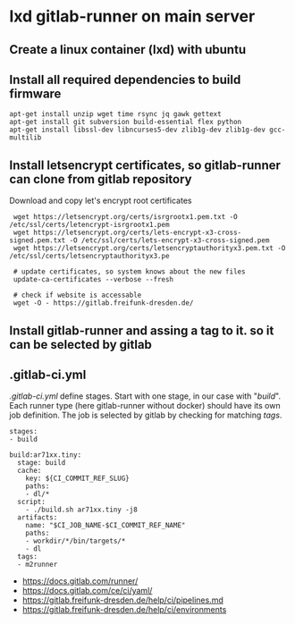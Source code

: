lxd gitlab-runner on main server
=================================

Create a linux container (lxd) with ubuntu
---------



Install all required dependencies to build firmware
------------
```
apt-get install unzip wget time rsync jq gawk gettext
apt-get install git subversion build-essential flex python
apt-get install libssl-dev libncurses5-dev zlib1g-dev zlib1g-dev gcc-multilib
```

Install letsencrypt certificates, so gitlab-runner can clone from gitlab repository
--------
Download and copy let's encrypt root certificates

```
 wget https://letsencrypt.org/certs/isrgrootx1.pem.txt -O /etc/ssl/certs/letencrypt-isrgrootx1.pem
 wget https://letsencrypt.org/certs/lets-encrypt-x3-cross-signed.pem.txt -O /etc/ssl/certs/lets-encrypt-x3-cross-signed.pem
 wget https://letsencrypt.org/certs/letsencryptauthorityx3.pem.txt -O /etc/ssl/certs/letsencryptauthorityx3.pe
 
 # update certificates, so system knows about the new files
 update-ca-certificates --verbose --fresh

 # check if website is accessable
 wget -O - https://gitlab.freifunk-dresden.de/
```

Install gitlab-runner and assing a tag to it. so it can be selected by gitlab
---------


.gitlab-ci.yml
--------------
*.gitlab-ci.yml* define stages. Start with one stage, in our case with "*build*".<br>
Each runner type (here gitlab-runner without docker) should have its own job definition.
The job is selected by gitlab by checking for matching *tags*.

```
stages:
- build

build:ar71xx.tiny:
  stage: build
  cache:
    key: ${CI_COMMIT_REF_SLUG}
    paths:
    - dl/*
  script:
    - ./build.sh ar71xx.tiny -j8
  artifacts:
    name: "$CI_JOB_NAME-$CI_COMMIT_REF_NAME"
    paths:
    - workdir/*/bin/targets/*
    - dl
  tags:
  - m2runner

```
- https://docs.gitlab.com/runner/
- https://docs.gitlab.com/ce/ci/yaml/
- https://gitlab.freifunk-dresden.de/help/ci/pipelines.md
- https://gitlab.freifunk-dresden.de/help/ci/environments


